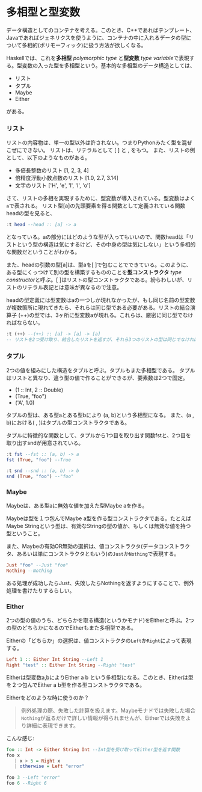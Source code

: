 # 多相型と型変数

データ構造としてのコンテナを考える。このとき、C++であればテンプレート、Javaであればジェネリクスを使うように、コンテナの中に入れるデータの型について多相的(ポリモーフィック)に扱う方法が欲しくなる。

Haskellでは、これを**多相型** *polymorphic type* と**型変数** *type variable*で表現する。型変数の入った型を多相型という。基本的な多相型のデータ構造としては、

- リスト
- タプル
- Maybe
- Either

がある。



### リスト

リストの内容物は、単一の型以外は許されない。つまりPythonみたく型を混ぜこぜにできない。
リストは、リテラルとして [ ] と , をもつ。
また、リストの例として、以下のようなものがある。

- 多倍長整数のリスト [1, 2, 3, 4]
- 倍精度浮動小数点数のリスト [1.0, 2.7, 3.14]
- 文字のリスト ['H', 'e', 'l', 'l', 'o']



さて、リストの多相を実現するために、型変数が導入されている。型変数はよく`a`で表される。
リスト型[a]の先頭要素を得る関数として定義されている関数headの型を見ると、

```haskell
:t head --head :: [a] -> a
```

となっている。aの部分にはどのような型が入ってもいいので、関数headは「リストという型の構造は気にするけど、その中身の型は気にしない」という多相的な関数だということがわかる。

また、headの引数の型[a]は、型aを[ ]で包むことでできている。このように、ある型にくっつけて別の型を構築するもののことを**型コンストラクタ** *type constructor*と呼ぶ。[ ]はリストの型コンストラクタである。紛らわしいが、リストのリテラル表記とは意味が異なるので注意。

headの型定義には型変数はaの一つしか現れなかったが、もし同じ名前の型変数が複数箇所に現れてきたら、それらは同じ型である必要がある。リストの結合演算子 (++)の型では、3ヶ所に型変数aが現れる。これらは、厳密に同じ型でなければならない。
```haskell
:t (++) --(++) :: [a] -> [a] -> [a]
-- リストを2つ受け取り、結合したリストを返すが、それら3つのリストの型は同じでなければならない
```



### タプル

2つの値を組みにした構造をタプルと呼ぶ。タプルもまた多相型である。
タプルはリストと異なり、違う型の値で作ることができるが、要素数は2つで固定。

- (1 :: Int, 2 :: Double)
- (True, "foo")
- ('A', 1.0)

タプルの型は、ある型aとある型bにより (a, b)という多相型になる。
また、(a , b)における( , )はタプルの型コンストラクタである。

タプルに特徴的な関数として、タプルから1つ目を取り出す関数fstと、2つ目を取り出すsndが用意されている。
```haskell
:t fst --fst :: (a, b) -> a
fst (True, "foo") --True

:t snd --snd :: (a, b) -> b
snd (True, "foo") --"foo"
```



### Maybe

Maybeは、ある型aに無効な値を加えた型Maybe aを作る。

Maybeは型を１つ包んでMaybe a型を作る型コンストラクタである。たとえばMaybe Stringという型は、有効なStringの型の値か、もしくは無効な値を持つ型ということ。

また、Maybeの有効OR無効の選択は、値コンストラクタ(データコンストラクタ、あるいは単にコンストラクタともいう)の`Just`か`Nothing`で表現する。

```haskell
Just "foo" --Just "foo"
Nothing --Nothing
```

ある処理が成功したらJust、失敗したらNothingを返すようにすることで、例外処理を書けたりするらしい。



### Either

2つの型の値のうち、どちらかを取る構造(というかモナド)をEitherと呼ぶ。2つの型のどちらかになるのでEitherもまた多相型である。

Eitherの「どちらか」の選択は、値コンストラクタの`Left`か`Right`によって表現する。
```haskell
Left 1 :: Either Int String --Left 1
Right "test" :: Either Int String --Right "test"
```

Eitherは型変数a,bによりEither a b という多相型になる。このとき、Eitherは型を２つ包んでEither a b型を作る型コンストラクタである。

Eitherをどのような時に使うのか？

> 例外処理の際、失敗した計算を扱えます。Maybeモナドでは失敗した場合`Nothing`が返るだけで詳しい情報が得られませんが、Eitherでは失敗をより詳細に表現できます。

こんな感じ:
```haskell
foo :: Int -> Either String Int --Int型を受け取ってEither型を返す関数
foo x
   | x > 5 = Right x
   | otherwise = Left "error"
   
foo 3 --Left "error"
foo 6 --Right 6
```



